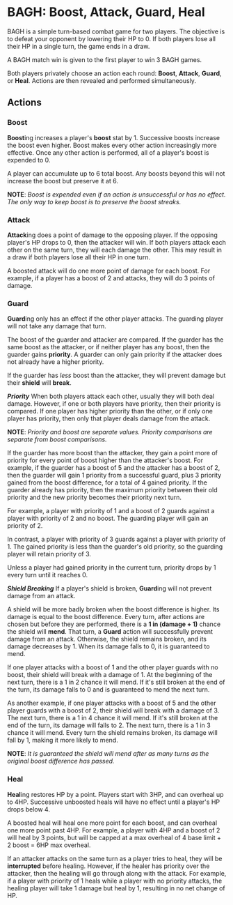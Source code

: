 # BAGH: **B**oost, **A**ttack, **G**uard, **H**eal
BAGH is a simple turn-based combat game for two players. The objective is to defeat your opponent by lowering their HP to 0. If both players lose all their HP in a single turn, the game ends in a draw.

A BAGH match win is given to the first player to win 3 BAGH games.

Both players privately choose an action each round: **Boost**, **Attack**, **Guard**, or **Heal**. Actions are then revealed and performed simultaneously.
## Actions
### Boost
**Boost**ing increases a player's **boost** stat by 1. Successive boosts increase the boost even higher. Boost makes every other action increasingly more effective. Once any other action is performed, all of a player's boost is expended to 0.

A player can accumulate up to 6 total boost. Any boosts beyond this will not increase the boost but preserve it at 6.

**NOTE**: *Boost is expended even if an action is unsuccessful or has no effect. The only way to keep boost is to preserve the boost streaks.*
### Attack
**Attack**ing does a point of damage to the opposing player. If the opposing player's HP drops to 0, then the attacker will win. If both players attack each other on the same turn, they will each damage the other. This may result in a draw if both players lose all their HP in one turn.

A boosted attack will do one more point of damage for each boost. For example, if a player has a boost of 2 and attacks, they will do 3 points of damage.
### Guard
**Guard**ing only has an effect if the other player attacks. The guarding player will not take any damage that turn.

The boost of the guarder and attacker are compared. If the guarder has the same boost as the attacker, or if neither player has any boost, then the guarder gains **priority**. A guarder can only gain priority if the attacker does not already have a higher priority.

If the guarder has *less* boost than the attacker, they will prevent damage but their **shield** will **break**.

_**Priority**_
When both players attack each other, usually they will both deal damage. However, if one or both players have priority, then their priority is compared. If one player has higher priority than the other, or if only one player has priority, then only that player deals damage from the attack.

**NOTE**: *Priority and boost are separate values. Priority comparisons are separate from boost comparisons.*

If the guarder has more boost than the attacker, they gain a point more of priority for every point of boost higher than the attacker's boost. For example, if the guarder has a boost of 5 and the attacker has a boost of 2, then the guarder will gain 1 priority from a successful guard, plus 3 priority gained from the boost difference, for a total of 4 gained priority. If the guarder already has priority, then the maximum priority between their old priority and the new priority becomes their priority next turn.

For example, a player with priority of 1 and a boost of 2 guards against a player with priority of 2 and no boost. The guarding player will gain an priority of 2.

In contrast, a player with priority of 3 guards against a player with priority of 1. The gained priority is less than the guarder's old priority, so the guarding player will retain priority of 3.

Unless a player had gained priority in the current turn, priority drops by 1 every turn until it reaches 0.

_**Shield Breaking**_
If a player's shield is broken, **Guard**ing will not prevent damage from an attack.

A shield will be more badly broken when the boost difference is higher. Its damage is equal to the boost difference. Every turn, after actions are chosen but before they are performed, there is a **1 in (damage + 1)** chance the shield will **mend**. That turn, a **Guard** action will successfully prevent damage from an attack. Otherwise, the shield remains broken, and its damage decreases by 1. When its damage falls to 0, it is guaranteed to mend.

If one player attacks with a boost of 1 and the other player guards with no boost, their shield will break with a damage of 1. At the beginning of the next turn, there is a 1 in 2 chance it will mend. If it's still broken at the end of the turn, its damage falls to 0 and is guaranteed to mend the next turn.

As another example, if one player attacks with a boost of 5 and the other player guards with a boost of 2, their shield will break with a damage of 3. The next turn, there is a 1 in 4 chance it will mend. If it's still broken at the end of the turn, its damage will falls to 2. The next turn, there is a 1 in 3 chance it will mend. Every turn the shield remains broken, its damage will fall by 1, making it more likely to mend.

**NOTE**: *It is guaranteed the shield will mend after as many turns as the original boost difference has passed.*
### Heal
**Heal**ing restores HP by a point. Players start with 3HP, and can overheal up to 4HP. Successive unboosted heals will have no effect until a player's HP drops below 4.

A boosted heal will heal one more point for each boost, and can overheal one more point past 4HP. For example, a player with 4HP and a boost of 2 will heal by 3 points, but will be capped at a max overheal of 4 base limit + 2 boost = 6HP max overheal.

If an attacker attacks on the same turn as a player tries to heal, they will be **interrupted** before healing. However, if the healer has priority over the attacker, then the healing will go through along with the attack. For example, if a player with priority of 1 heals while a player with no priority attacks, the healing player will take 1 damage but heal by 1, resulting in no net change of HP.
